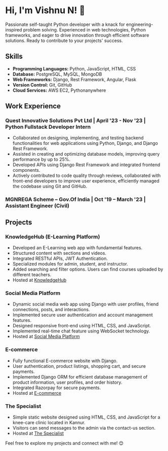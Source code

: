 # Hi, I'm Vishnu N! 👋

Passionate self-taught Python developer with a knack for engineering-inspired problem solving. Experienced in web technologies, Python frameworks, and eager to drive innovation through efficient software solutions. Ready to contribute to your projects' success.

## Skills

- **Programming Languages:** Python, JavaScript, HTML, CSS
- **Database:** PostgreSQL, MySQL, MongoDB
- **Web Frameworks:** Django, Rest Framework, Angular, Flask
- **Version Control:** Git, GitHub
- **Cloud Services:** AWS EC2, Pythonanywhere

## Work Experience

### Quest Innovative Solutions Pvt Ltd | April '23 - Nov '23 | Python Fullstack Developer Intern

- Collaborated on designing, implementing, and testing backend functionalities for web applications using Python, Django, and Django Rest Framework.
- Assisted in creating and optimizing database models, improving query performance by up to 25%.
- Developed APIs using Django Rest Framework and integrated frontend components.
- Actively contributed to code quality through reviews, collaborated with front-end developers to improve user experience, efficiently managed the codebase using Git and GitHub.

### MGNREGA Scheme – Gov.Of India | Oct '19 – March '23 | Assistant Engineer (Civil)

## Projects

### KnowledgeHub (E-Learning Platform)

- Developed an E-Learning web app with fundamental features.
- Structured content with sections and videos.
- Integrated RESTful APIs, JWT Authentication.
- Specialized modules for admin, student, and instructor.
- Added searching and filter options. Users can find courses uploaded by different teachers.
- Hosted at [KnowledgeHub](https:/narikodan.github.io/djangoangular)

### Social Media Platform

- Dynamic social media web app using Django with user profiles, friend connections, posts, and interactions.
- Implemented secure user authentication and account management features.
- Designed responsive front-end using HTML, CSS, and JavaScript.
- Implemented real-time chat feature using WebSocket technology.
- Hosted at [Social Media Platform](http://vishnunarikodan.pythonanywhere.com)

### E-commerce

- Fully functional E-commerce website with Django.
- User authentication, product listings, shopping cart, and secure payments.
- Implemented Django ORM for efficient database management of product information, user profiles, and order history.
- Integrated Razorpay for secure payments.
- Hosted at [E-commerce](http://narikodan.pythonanywhere.com)

### The Specialist

- Simple static website designed using HTML, CSS, and JavaScript for a knee-care clinic located in Kannur.
- Visitors can send messages to the admin via the contact-us section.
- Hosted at [The Specialist](https://www.thespecialistcare.in)

Feel free to explore my projects and connect with me! 😊
